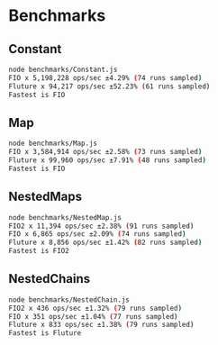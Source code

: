 # Benchmarks

## Constant

```bash
node benchmarks/Constant.js
FIO x 5,198,228 ops/sec ±4.29% (74 runs sampled)
Fluture x 94,217 ops/sec ±52.23% (61 runs sampled)
Fastest is FIO
```

## Map

```bash
node benchmarks/Map.js
FIO x 3,584,914 ops/sec ±2.58% (73 runs sampled)
Fluture x 99,960 ops/sec ±7.91% (48 runs sampled)
Fastest is FIO
```

## NestedMaps

```bash
node benchmarks/NestedMap.js
FIO2 x 11,394 ops/sec ±2.38% (91 runs sampled)
FIO x 6,865 ops/sec ±2.09% (74 runs sampled)
Fluture x 8,856 ops/sec ±1.42% (82 runs sampled)
Fastest is FIO2
```

## NestedChains

```bash
node benchmarks/NestedChain.js
FIO2 x 436 ops/sec ±1.32% (79 runs sampled)
FIO x 351 ops/sec ±1.04% (77 runs sampled)
Fluture x 833 ops/sec ±1.38% (79 runs sampled)
Fastest is Fluture
```
